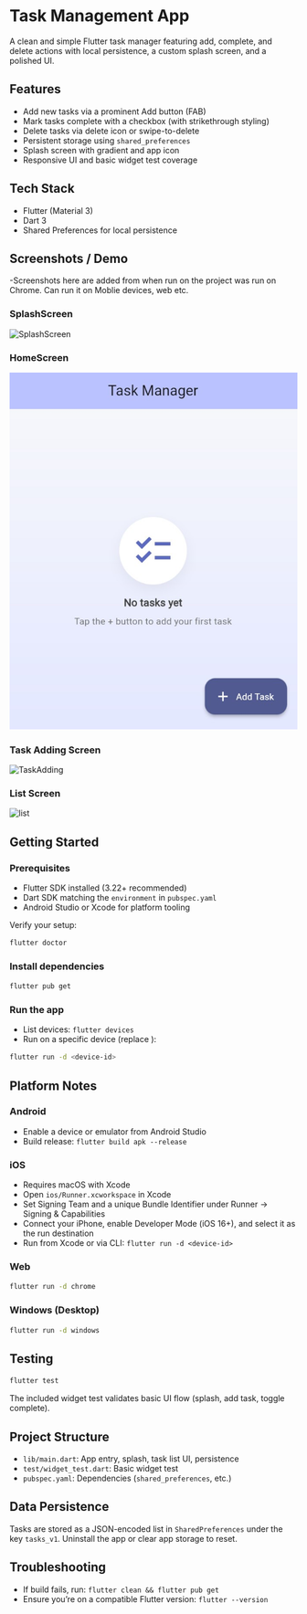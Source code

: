 # Task Management App

A clean and simple Flutter task manager featuring add, complete, and delete actions with local persistence, a custom splash screen, and a polished UI.

## Features
- Add new tasks via a prominent Add button (FAB)
- Mark tasks complete with a checkbox (with strikethrough styling)
- Delete tasks via delete icon or swipe-to-delete
- Persistent storage using `shared_preferences`
- Splash screen with gradient and app icon
- Responsive UI and basic widget test coverage

## Tech Stack
- Flutter (Material 3)
- Dart 3
- Shared Preferences for local persistence

## Screenshots / Demo
-Screenshots here are added from when run on the project was run on  Chrome. Can run it on Moblie devices, web etc.

### SplashScreen
![SplashScreen](https://github.com/user-attachments/assets/2eb3030c-1450-470b-83f1-d445581cf048)

### HomeScreen
![Home](screenshots/Homescreen.jpg)

### Task Adding Screen
![TaskAdding](https://github.com/user-attachments/assets/6f03f634-c1ea-4b9a-b152-a9f4bd83875c)

### List Screen
![list](https://github.com/user-attachments/assets/53a96a32-682e-4006-8753-b1dabe9ab7c8)





## Getting Started
### Prerequisites
- Flutter SDK installed (3.22+ recommended)
- Dart SDK matching the `environment` in `pubspec.yaml`
- Android Studio or Xcode for platform tooling

Verify your setup:
```sh
flutter doctor
```

### Install dependencies
```sh
flutter pub get
```

### Run the app
- List devices: `flutter devices`
- Run on a specific device (replace <device-id>):
```sh
flutter run -d <device-id>
```

## Platform Notes
### Android
- Enable a device or emulator from Android Studio
- Build release: `flutter build apk --release`

### iOS
- Requires macOS with Xcode
- Open `ios/Runner.xcworkspace` in Xcode
- Set Signing Team and a unique Bundle Identifier under Runner → Signing & Capabilities
- Connect your iPhone, enable Developer Mode (iOS 16+), and select it as the run destination
- Run from Xcode or via CLI: `flutter run -d <device-id>`

### Web
```sh
flutter run -d chrome
```

### Windows (Desktop)
```sh
flutter run -d windows
```

## Testing
```sh
flutter test
```
The included widget test validates basic UI flow (splash, add task, toggle complete).

## Project Structure
- `lib/main.dart`: App entry, splash, task list UI, persistence
- `test/widget_test.dart`: Basic widget test
- `pubspec.yaml`: Dependencies (`shared_preferences`, etc.)

## Data Persistence
Tasks are stored as a JSON-encoded list in `SharedPreferences` under the key `tasks_v1`. Uninstall the app or clear app storage to reset.

## Troubleshooting
- If build fails, run: `flutter clean && flutter pub get`
- Ensure you’re on a compatible Flutter version: `flutter --version`






